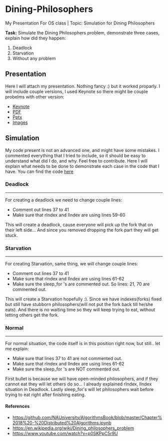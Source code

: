 # Dining-Philosophers
My Presentation For OS class | Topic: Simulation for Dining Philosophers

**Task:** Simulate the Dining Philosophers problem, demonstrate three cases, explain how did they happen:
1. Deadlock
2. Starvation
3. Without any problem

## Presentation
Here I will attach my presentation. Nothing fancy :) but it worked proparly. I will include couple versions, I used Keynote so there might be couple probelms with other version:
- [Keynote](Presentations/DPhilosophers.key)
- [PDF](Presentations/DPhilosophers.pdf)
- [Pptx](Presentations/DPhilosophers.pptx)
- [Images](Presentations/DPhilosophers/)

## Simulation
My code present is not an advanced one, and might have some mistakes. I commented everything that I tried to include, so it should be easy to understand what did I do, and why. Feel free to contribute. Here I will explain what needs to be done to demonstrate each case in the code that I have. You can find the code [here](DiningPhilosophers.cpp)

### Deadlock
---
For creating a deadlock we need to change couple lines:
- Comment out lines 37 to 41
- Make sure that rIndex and lIndex are using lines 59-60

This will create a deadlock, cause everyone will pick up the fork that on their left side... And since you removed dropping the fork part they will get stuck.

### Starvation
---
For creating Starvation, same thing, we will change couple lines:
- Comment out lines 37 to 41
- Make sure that rIndex and lIndex are using lines 61-62
- Make sure the sleep_for 's are commented out. So lines: 21, 70 are commented out.

This will create a Starvation hopefully :). Since we have indexes(forks) fixed but still have stubborn philosophers(will not put the fork back till he/she eats). And there is no waiting time so they will keep trying to eat, without letting others get the fork.

### Normal
---
For normal situation, the code itself is in this position right now, but still.. let me explain:
- Make sure that lines 37 to 41 are not commented out.
- Make sure that rIndex and lIndex are using lines 61-62
- Make sure the sleep_for 's are NOT commented out.

First bullet is because we will have open-minded philosophers, and if they cannot eat they will let others do so... I already explained rIndex, lIndex situation in Deadlock. Lastly sleep_for's will let philosophers wait before trying to eat right after finishing eating.

#### References
- https://github.com/NAUniversity/AlgorithmsBook/blob/master/Chapter%2018%20-%20Distributed%20Algorithms.ipynb
- https://en.wikipedia.org/wiki/Dining_philosophers_problem
- https://www.youtube.com/watch?v=p0SKPpC5r9U 
